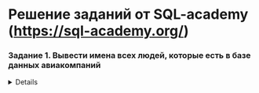 # Решение заданий от SQL-academy (https://sql-academy.org/)

### Задание 1. Вывести имена всех людей, которые есть в базе данных авиакомпаний

<details> SELECT name
FROM Passenger

### Задание 2. Вывести названия всеx авиакомпаний

SELECT name
from Company

### Задание 3. Вывести все рейсы, совершенные из Москвы

SELECT *
FROM trip
WHERE town_from = 'Moscow'

### Задание 4. Вывести имена людей, которые заканчиваются на "man"

SELECT name
FROM passenger
WHERE name LIKE '%man'

### Задание 5. Вывести количество рейсов, совершенных на TU-134

SELECT COUNT(*) AS COUNT
FROM Trip
WHERE plane = 'TU-134'

### Задание 6. Какие компании совершали перелеты на Boeing

SELECT DISTINCT name
FROM Company
	JOIN Trip ON Company.id = Trip.company
WHERE Trip.plane = 'Boeing'

### Задание 7. Вывести все названия самолётов, на которых можно улететь в Москву (Moscow)

SELECT DISTINCT plane
FROM Trip
WHERE town_to = 'Moscow'

### Задание 8. В какие города можно улететь из Парижа (Paris) и сколько времени это займёт?

SELECT town_to,
	TIMEDIFF(time_in, time_out) AS flight_time
FROM Trip
WHERE town_from = 'Paris'

SELECT town_to,
	sec_to_time(TIMESTAMPDIFF(SECOND, time_out, time_in)) AS flight_time
FROM Trip
WHERE town_from = 'Paris'

### Задание 9. Какие компании организуют перелеты из Владивостока (Vladivostok)?

SELECT name
FROM Company
	JOIN Trip ON Company.id = Trip.company
WHERE town_from = 'Vladivostok'

### Задание 10. Вывести вылеты, совершенные с 10 ч. по 14 ч. 1 января 1900 г.

SELECT *
FROM Trip
WHERE time_out BETWEEN '1900-01-01 10:00:00' AND '1900-01-01 14:00:00'

### Задание 11. Выведите пассажиров с самым длинным ФИО. Пробелы, дефисы и точки считаются частью имени.

SELECT name
FROM Passenger
WHERE LENGTH(name) = (
		SELECT MAX(LENGTH(name))
		FROM Passenger
	)

### Задание 12. Выведите идентификаторы всех рейсов и количество пассажиров на них. Обратите внимание, что на каких-то рейсах пассажиров может не быть. В этом случае выведите число "0".

SELECT trip,
	COUNT(passenger) AS COUNT
FROM Pass_in_trip
GROUP BY trip

### Задание 13. Вывести имена людей, у которых есть полный тёзка среди пассажиров

SELECT name
FROM passenger
GROUP BY name
HAVING COUNT(name) > 1
